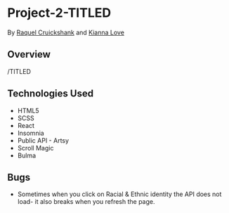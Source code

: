 # 
# Project-2-TITLED

By [Raquel Cruickshank](https://github.com/cruickshankrpc) and [Kianna Love](https://github.com/akirakianna)

## Overview 
/TITLED

## Technologies Used 
- HTML5
- SCSS
- React
- Insomnia
- Public API - Artsy 
- Scroll Magic
- Bulma 

## Bugs
- Sometimes when you click on Racial & Ethnic identity the API does not load- it also breaks when you refresh the page. 

